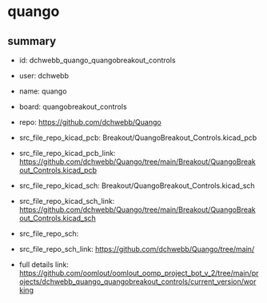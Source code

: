 # quango
 
## summary 
* id: dchwebb_quango_quangobreakout_controls
* user: dchwebb
* name: quango
* board: quangobreakout_controls
* repo: https://github.com/dchwebb/Quango
* src_file_repo_kicad_pcb: Breakout/QuangoBreakout_Controls.kicad_pcb
* src_file_repo_kicad_pcb_link: https://github.com/dchwebb/Quango/tree/main/Breakout/QuangoBreakout_Controls.kicad_pcb
* src_file_repo_kicad_sch: Breakout/QuangoBreakout_Controls.kicad_sch
* src_file_repo_kicad_sch_link: https://github.com/dchwebb/Quango/tree/main/Breakout/QuangoBreakout_Controls.kicad_sch

* src_file_repo_sch: 
* src_file_repo_sch_link: https://github.com/dchwebb/Quango/tree/main/
* full details link: https://github.com/oomlout/oomlout_oomp_project_bot_v_2/tree/main/projects/dchwebb_quango_quangobreakout_controls/current_version/working  






